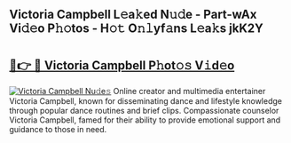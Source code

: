 ## Victoria Campbell L𝚎a𝚔ed N𝚞𝚍e - Part-wAx Vi𝚍𝚎o P𝚑𝚘tos - H𝚘𝚝 O𝚗𝚕yf𝚊ns L𝚎a𝚔s jkK2Y

# <h2><a href="http://kfaqus.oniu.top/?m=Victoria+Campbell">🔗👉 🔴 Victoria Campbell P𝚑ot𝚘𝚜 V𝚒d𝚎o</a></h2>

[![Victoria Campbell Nu𝚍e𝚜](https://i.imgur.com/0qMVB7G.gif)](http://kfaqus.oniu.top/?m=Victoria+Campbell)
Online creator and multimedia entertainer Victoria Campbell, known for disseminating dance and lifestyle knowledge through popular dance routines and brief clips. Compassionate counselor Victoria Campbell, famed for their ability to provide emotional support and guidance to those in need.  
